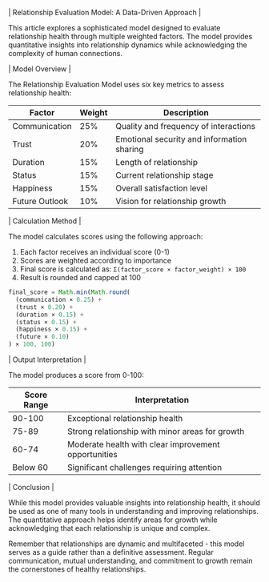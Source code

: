 | Relationship Evaluation Model: A Data-Driven Approach |

This article explores a sophisticated model designed to evaluate relationship health through multiple weighted factors. The model provides quantitative insights into relationship dynamics while acknowledging the complexity of human connections.


| Model Overview |

The Relationship Evaluation Model uses six key metrics to assess relationship health:

| Factor | Weight | Description |
|--------|---------|-------------|
| Communication | 25% | Quality and frequency of interactions |
| Trust | 20% | Emotional security and information sharing |
| Duration | 15% | Length of relationship |
| Status | 15% | Current relationship stage |
| Happiness | 15% | Overall satisfaction level |
| Future Outlook | 10% | Vision for relationship growth |


| Calculation Method |

The model calculates scores using the following approach:

1. Each factor receives an individual score (0-1)
2. Scores are weighted according to importance
3. Final score is calculated as: `Σ(factor_score × factor_weight) × 100`
4. Result is rounded and capped at 100

```javascript
final_score = Math.min(Math.round(
  (communication × 0.25) +
  (trust × 0.20) +
  (duration × 0.15) +
  (status × 0.15) +
  (happiness × 0.15) +
  (future × 0.10)
) × 100, 100)
```


| Output Interpretation |

The model produces a score from 0-100:

| Score Range | Interpretation |
|-------------|----------------|
| 90-100 | Exceptional relationship health |
| 75-89 | Strong relationship with minor areas for growth |
| 60-74 | Moderate health with clear improvement opportunities |
| Below 60 | Significant challenges requiring attention |


| Conclusion |

While this model provides valuable insights into relationship health, it should be used as one of many tools in understanding and improving relationships. The quantitative approach helps identify areas for growth while acknowledging that each relationship is unique and complex.


Remember that relationships are dynamic and multifaceted - this model serves as a guide rather than a definitive assessment. Regular communication, mutual understanding, and commitment to growth remain the cornerstones of healthy relationships.